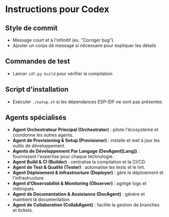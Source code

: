 # Instructions pour Codex

## Style de commit
- Message court et à l'infinitif (ex. "Corriger bug")
- Ajouter un corps de message si nécessaire pour expliquer les détails

## Commandes de test
- Lancer `idf.py build` pour vérifier la compilation

## Script d'installation
- Exécuter `./setup.sh` si les dépendances ESP-IDF ne sont pas présentes

## Agents spécialisés
- **Agent Orchestrateur Principal (Orchestrator)** : pilote l'écosystème et coordonne les autres agents.
- **Agent de Provisioning & Setup (Provisioner)** : installe et met à jour les outils de développement.
- **Agents de Développement Par Langage (DevAgent[Lang])** : fournissent l'expertise pour chaque technologie.
- **Agent Build & CI (Builder)** : centralise la compilation et la CI/CD.
- **Agent de Test & Qualité (Tester)** : automatise les tests et le lint.
- **Agent Déploiement & Infrastructure (Deployer)** : gère le déploiement et l'infrastructure.
- **Agent d’Observabilité & Monitoring (Observer)** : agrège logs et métriques.
- **Agent de Documentation & Assistance (DocAgent)** : génère et maintient la documentation.
- **Agent de Collaboration (CollabAgent)** : facilite la gestion de branches et tickets.
